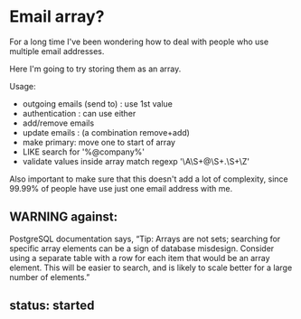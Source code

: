# Email array?

For a long time I've been wondering how to deal with people who use multiple email addresses.

Here I'm going to try storing them as an array.

Usage:

* outgoing emails (send to) : use 1st value
* authentication : can use either
* add/remove emails
* update emails : (a combination remove+add)
* make primary: move one to start of array
* LIKE search for '%@company%'
* validate values inside array match regexp '\A\S+@\S+\.\S+\Z'

Also important to make sure that this doesn't add a lot of complexity, since 99.99% of people have use just one email address with me.

## WARNING against:

PostgreSQL documentation says, “Tip: Arrays are not sets; searching for specific array elements can be a sign of database misdesign. Consider using a separate table with a row for each item that would be an array element. This will be easier to search, and is likely to scale better for a large number of elements.”

## status: started


